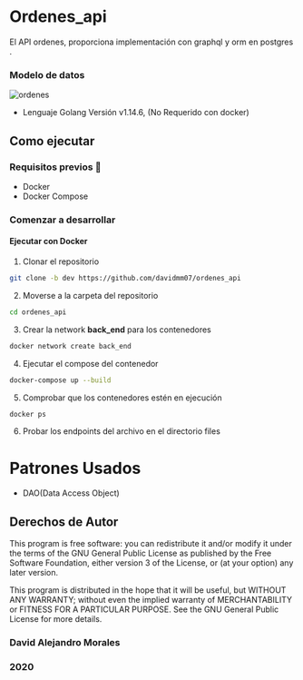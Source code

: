 # Ordenes_api

El API ordenes, proporciona implementación con graphql y orm en postgres .

### Modelo de datos
![ordenes](https://user-images.githubusercontent.com/15944053/92544548-c6b0d700-f213-11ea-8e43-b8d99bfabf74.png)

* Lenguaje Golang Versión v1.14.6, (No Requerido con docker)

## Como ejecutar


### Requisitos previos :whale:
* Docker
* Docker Compose 


### Comenzar a desarrollar
#### Ejecutar con Docker

1. Clonar el repositorio
```sh
git clone -b dev https://github.com/davidmm07/ordenes_api
```

2. Moverse a la carpeta del repositorio
```sh
cd ordenes_api
```


3. Crear la network **back_end** para los contenedores
```sh
docker network create back_end
```

4. Ejecutar el compose del contenedor
```sh
docker-compose up --build
```

5. Comprobar que los contenedores estén en ejecución
```sh
docker ps 
```

6. Probar los endpoints del archivo en el directorio files

# Patrones Usados

- DAO(Data Access Object)

## Derechos de Autor

This program is free software: you can redistribute it 
and/or modify it under the terms of the GNU General Public 
License as published by the Free Software Foundation, either
version 3 of the License, or (at your option) any later
version.

This program is distributed in the hope that it will be useful,
but WITHOUT ANY WARRANTY; without even the implied warranty of
MERCHANTABILITY or FITNESS FOR A PARTICULAR PURPOSE.  See the
GNU General Public License for more details.

### David Alejandro Morales

### 2020
### 
